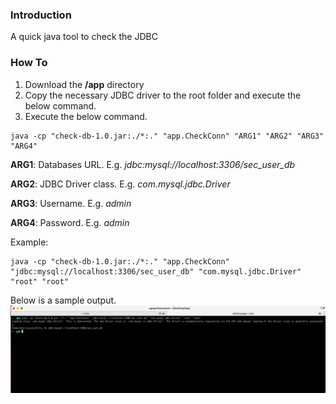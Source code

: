 ### Introduction 
A quick java tool to check the JDBC

### How To
1. Download the **/app** directory
2. Copy the necessary JDBC driver to the root folder and execute the below command.
3. Execute the below command.

```
java -cp "check-db-1.0.jar:./*:." "app.CheckConn" "ARG1" "ARG2" "ARG3" "ARG4"
```
**ARG1**: Databases URL. E.g. *jdbc:mysql://localhost:3306/sec_user_db* 

**ARG2**: JDBC Driver class. E.g. *com.mysql.jdbc.Driver* 

**ARG3**: Username. E.g. *admin*

**ARG4**: Password. E.g. *admin* 

Example:
```
java -cp "check-db-1.0.jar:./*:." "app.CheckConn" "jdbc:mysql://localhost:3306/sec_user_db" "com.mysql.jdbc.Driver" "root" "root"
```

Below is a sample output.
![](doc.png)